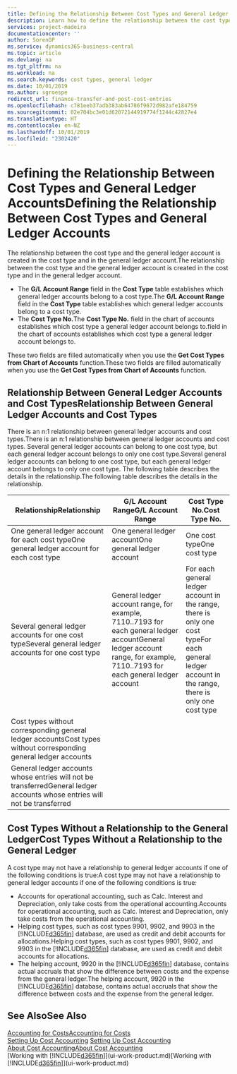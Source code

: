 ```yaml
---
title: Defining the Relationship Between Cost Types and General Ledger Accounts | Microsoft Docs
description: Learn how to define the relationship between the cost type and the general ledger account.
services: project-madeira
documentationcenter: ''
author: SorenGP
ms.service: dynamics365-business-central
ms.topic: article
ms.devlang: na
ms.tgt_pltfrm: na
ms.workload: na
ms.search.keywords: cost types, general ledger
ms.date: 10/01/2019
ms.author: sgroespe
redirect_url: finance-transfer-and-post-cost-entries
ms.openlocfilehash: c781eeb37adb383ab64786f9672d982afe184759
ms.sourcegitcommit: 02e704bc3e01d62072144919774f1244c42827e4
ms.translationtype: HT
ms.contentlocale: en-NZ
ms.lasthandoff: 10/01/2019
ms.locfileid: "2302420"
---
```

# <a name="defining-the-relationship-between-cost-types-and-general-ledger-accounts"></a><span data-ttu-id="0ea34-103">Defining the Relationship Between Cost Types and General Ledger Accounts</span><span class="sxs-lookup"><span data-stu-id="0ea34-103">Defining the Relationship Between Cost Types and General Ledger Accounts</span></span>
<span data-ttu-id="0ea34-104">The relationship between the cost type and the general ledger account is created in the cost type and in the general ledger account.</span><span class="sxs-lookup"><span data-stu-id="0ea34-104">The relationship between the cost type and the general ledger account is created in the cost type and in the general ledger account.</span></span>  

* <span data-ttu-id="0ea34-105">The **G/L Account Range** field in the **Cost Type** table establishes which general ledger accounts belong to a cost type.</span><span class="sxs-lookup"><span data-stu-id="0ea34-105">The **G/L Account Range** field in the **Cost Type** table establishes which general ledger accounts belong to a cost type.</span></span>  
* <span data-ttu-id="0ea34-106">The **Cost Type No.**</span><span class="sxs-lookup"><span data-stu-id="0ea34-106">The **Cost Type No.**</span></span> <span data-ttu-id="0ea34-107">field in the chart of accounts establishes which cost type a general ledger account belongs to.</span><span class="sxs-lookup"><span data-stu-id="0ea34-107">field in the chart of accounts establishes which cost type a general ledger account belongs to.</span></span>  

<span data-ttu-id="0ea34-108">These two fields are filled automatically when you use the **Get Cost Types from Chart of Accounts** function.</span><span class="sxs-lookup"><span data-stu-id="0ea34-108">These two fields are filled automatically when you use the **Get Cost Types from Chart of Accounts** function.</span></span>  

## <a name="relationship-between-general-ledger-accounts-and-cost-types"></a><span data-ttu-id="0ea34-109">Relationship Between General Ledger Accounts and Cost Types</span><span class="sxs-lookup"><span data-stu-id="0ea34-109">Relationship Between General Ledger Accounts and Cost Types</span></span>  
<span data-ttu-id="0ea34-110">There is an n:1 relationship between general ledger accounts and cost types.</span><span class="sxs-lookup"><span data-stu-id="0ea34-110">There is an n:1 relationship between general ledger accounts and cost types.</span></span> <span data-ttu-id="0ea34-111">Several general ledger accounts can belong to one cost type, but each general ledger account belongs to only one cost type.</span><span class="sxs-lookup"><span data-stu-id="0ea34-111">Several general ledger accounts can belong to one cost type, but each general ledger account belongs to only one cost type.</span></span> <span data-ttu-id="0ea34-112">The following table describes the details in the relationship.</span><span class="sxs-lookup"><span data-stu-id="0ea34-112">The following table describes the details in the relationship.</span></span>  

|<span data-ttu-id="0ea34-113">Relationship</span><span class="sxs-lookup"><span data-stu-id="0ea34-113">Relationship</span></span>|<span data-ttu-id="0ea34-114">**G/L Account Range**</span><span class="sxs-lookup"><span data-stu-id="0ea34-114">**G/L Account Range**</span></span>|<span data-ttu-id="0ea34-115">**Cost Type No.**</span><span class="sxs-lookup"><span data-stu-id="0ea34-115">**Cost Type No.**</span></span>|  
|------------------|------------------------------------------------|-------------------------------------------|  
|<span data-ttu-id="0ea34-116">One general ledger account for each cost type</span><span class="sxs-lookup"><span data-stu-id="0ea34-116">One general ledger account for each cost type</span></span>|<span data-ttu-id="0ea34-117">One general ledger account</span><span class="sxs-lookup"><span data-stu-id="0ea34-117">One general ledger account</span></span>|<span data-ttu-id="0ea34-118">One cost type</span><span class="sxs-lookup"><span data-stu-id="0ea34-118">One cost type</span></span>|  
|<span data-ttu-id="0ea34-119">Several general ledger accounts for one cost type</span><span class="sxs-lookup"><span data-stu-id="0ea34-119">Several general ledger accounts for one cost type</span></span>|<span data-ttu-id="0ea34-120">General ledger account range, for example, 7110..7193 for each general ledger account</span><span class="sxs-lookup"><span data-stu-id="0ea34-120">General ledger account range, for example, 7110..7193 for each general ledger account</span></span>|<span data-ttu-id="0ea34-121">For each general ledger account in the range, there is only one cost type</span><span class="sxs-lookup"><span data-stu-id="0ea34-121">For each general ledger account in the range, there is only one cost type</span></span>|  
|<span data-ttu-id="0ea34-122">Cost types without corresponding general ledger accounts</span><span class="sxs-lookup"><span data-stu-id="0ea34-122">Cost types without corresponding general ledger accounts</span></span>|<Empty>||  
|<span data-ttu-id="0ea34-123">General ledger accounts whose entries will not be transferred</span><span class="sxs-lookup"><span data-stu-id="0ea34-123">General ledger accounts whose entries will not be transferred</span></span>||<Empty>|  

## <a name="cost-types-without-a-relationship-to-the-general-ledger"></a><span data-ttu-id="0ea34-124">Cost Types Without a Relationship to the General Ledger</span><span class="sxs-lookup"><span data-stu-id="0ea34-124">Cost Types Without a Relationship to the General Ledger</span></span>  
<span data-ttu-id="0ea34-125">A cost type may not have a relationship to general ledger accounts if one of the following conditions is true:</span><span class="sxs-lookup"><span data-stu-id="0ea34-125">A cost type may not have a relationship to general ledger accounts if one of the following conditions is true:</span></span>  

* <span data-ttu-id="0ea34-126">Accounts for operational accounting, such as Calc. Interest and Depreciation, only take costs from the operational accounting.</span><span class="sxs-lookup"><span data-stu-id="0ea34-126">Accounts for operational accounting, such as Calc. Interest and Depreciation, only take costs from the operational accounting.</span></span>  
* <span data-ttu-id="0ea34-127">Helping cost types, such as cost types 9901, 9902, and 9903 in the [!INCLUDE[d365fin](includes/d365fin_md.md)] database, are used as credit and debit accounts for allocations.</span><span class="sxs-lookup"><span data-stu-id="0ea34-127">Helping cost types, such as cost types 9901, 9902, and 9903 in the [!INCLUDE[d365fin](includes/d365fin_md.md)] database, are used as credit and debit accounts for allocations.</span></span>  
* <span data-ttu-id="0ea34-128">The helping account, 9920 in the [!INCLUDE[d365fin](includes/d365fin_md.md)] database, contains actual accruals that show the difference between costs and the expense from the general ledger.</span><span class="sxs-lookup"><span data-stu-id="0ea34-128">The helping account, 9920 in the [!INCLUDE[d365fin](includes/d365fin_md.md)] database, contains actual accruals that show the difference between costs and the expense from the general ledger.</span></span>  

## <a name="see-also"></a><span data-ttu-id="0ea34-129">See Also</span><span class="sxs-lookup"><span data-stu-id="0ea34-129">See Also</span></span>  
[<span data-ttu-id="0ea34-130">Accounting for Costs</span><span class="sxs-lookup"><span data-stu-id="0ea34-130">Accounting for Costs</span></span>](finance-manage-cost-accounting.md)  
<span data-ttu-id="0ea34-131">[Setting Up Cost Accounting](finance-set-up-cost-accounting.md) </span><span class="sxs-lookup"><span data-stu-id="0ea34-131">[Setting Up Cost Accounting](finance-set-up-cost-accounting.md) </span></span>  
[<span data-ttu-id="0ea34-132">About Cost Accounting</span><span class="sxs-lookup"><span data-stu-id="0ea34-132">About Cost Accounting</span></span>](finance-about-cost-accounting.md)  
<span data-ttu-id="0ea34-133">[Working with [!INCLUDE[d365fin](includes/d365fin_md.md)]](ui-work-product.md)</span><span class="sxs-lookup"><span data-stu-id="0ea34-133">[Working with [!INCLUDE[d365fin](includes/d365fin_md.md)]](ui-work-product.md)</span></span>
